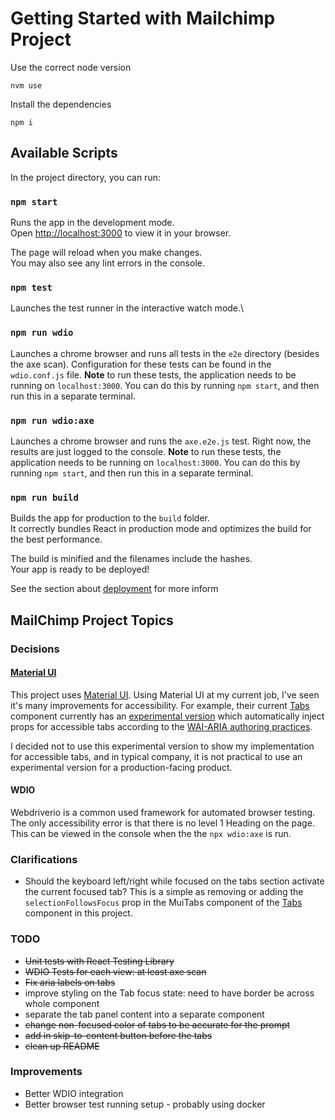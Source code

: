 # Getting Started with Mailchimp Project

Use the correct node version

```
nvm use
```

Install the dependencies

```
npm i
```

## Available Scripts

In the project directory, you can run:

### `npm start`

Runs the app in the development mode.\
Open [http://localhost:3000](http://localhost:3000) to view it in your browser.

The page will reload when you make changes.\
You may also see any lint errors in the console.

### `npm test`

Launches the test runner in the interactive watch mode.\

### `npm run wdio`

Launches a chrome browser and runs all tests in the `e2e` directory (besides the axe scan). Configuration for these tests can be found in the `wdio.conf.js` file. **Note** to run these tests, the application needs to be running on `localhost:3000`. You can do this by running `npm start`, and then run this in a separate terminal.

### `npm run wdio:axe`

Launches a chrome browser and runs the `axe.e2e.js` test. Right now, the results are just logged to the console. **Note** to run these tests, the application needs to be running on `localhost:3000`. You can do this by running `npm start`, and then run this in a separate terminal.

### `npm run build`

Builds the app for production to the `build` folder.\
It correctly bundles React in production mode and optimizes the build for the best performance.

The build is minified and the filenames include the hashes.\
Your app is ready to be deployed!

See the section about [deployment](https://facebook.github.io/create-react-app/docs/deployment) for more inform

## MailChimp Project Topics

### Decisions

#### [Material UI](https://mui.com/)

This project uses [Material UI](https://mui.com/). Using Material UI at my current job, I've seen it's many improvements for accessibility. For example, their current [Tabs](https://mui.com/material-ui/react-tabs/) component currently has an [experimental version](https://mui.com/material-ui/react-tabs/#experimental-api) which automatically inject props for accessible tabs according to the [WAI-ARIA authoring practices](https://www.w3.org/TR/wai-aria-practices/#tabpanel).

I decided not to use this experimental version to show my implementation for accessible tabs, and in typical company, it is not practical to use an experimental version for a production-facing product.

#### WDIO

Webdriverio is a common used framework for automated browser testing. The only accessibility error is that there is no level 1 Heading on the page. This can be viewed in the console when the the `npx wdio:axe` is run.

### Clarifications

- Should the keyboard left/right while focused on the tabs section activate the current focused tab? This is a simple as removing or adding the `selectionFollowsFocus` prop in the MuiTabs component of the [Tabs](https://github.com/mmckeon16/mailchimp-takehome/blob/main/src/components/Tabs/Tabs.js#L47) component in this project.

### TODO

- ~~Unit tests with React Testing Library~~
- ~~WDIO Tests for each view: at least axe scan~~
- ~~Fix aria labels on tabs~~
- improve styling on the Tab focus state: need to have border be across whole component
- separate the tab panel content into a separate component
- ~~change non-focused color of tabs to be accurate for the prompt~~
- ~~add in skip-to-content button before the tabs~~
- ~~clean up README~~

### Improvements

- Better WDIO integration
- Better browser test running setup - probably using docker
